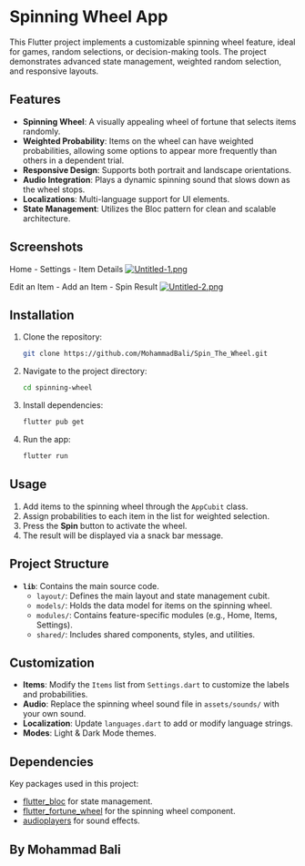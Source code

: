 # Spinning Wheel App

This Flutter project implements a customizable spinning wheel feature, ideal for games, random selections, or decision-making tools. The project demonstrates advanced state management, weighted random selection, and responsive layouts.

## Features

- **Spinning Wheel**: A visually appealing wheel of fortune that selects items randomly.
- **Weighted Probability**: Items on the wheel can have weighted probabilities, allowing some options to appear more frequently than others in a dependent trial.
- **Responsive Design**: Supports both portrait and landscape orientations.
- **Audio Integration**: Plays a dynamic spinning sound that slows down as the wheel stops.
- **Localizations**: Multi-language support for UI elements.
- **State Management**: Utilizes the Bloc pattern for clean and scalable architecture.

## Screenshots

Home - Settings - Item Details
[![Untitled-1.png](https://i.postimg.cc/zD4bDD1W/Untitled-1.png)](https://postimg.cc/s19DwrxD)

Edit an Item - Add an Item - Spin Result
[![Untitled-2.png](https://i.postimg.cc/y8HD9fx8/Untitled-2.png)](https://postimg.cc/BXmZfB2r)

## Installation

1. Clone the repository:
   ```bash
   git clone https://github.com/MohammadBali/Spin_The_Wheel.git
   ```
2. Navigate to the project directory:
   ```bash
   cd spinning-wheel
   ```
3. Install dependencies:
   ```bash
   flutter pub get
   ```
4. Run the app:
   ```bash
   flutter run
   ```

## Usage

1. Add items to the spinning wheel through the `AppCubit` class.
2. Assign probabilities to each item in the list for weighted selection.
3. Press the **Spin** button to activate the wheel.
4. The result will be displayed via a snack bar message.

## Project Structure

- **`lib`**: Contains the main source code.
    - `layout/`: Defines the main layout and state management cubit.
    - `models/`: Holds the data model for items on the spinning wheel.
    - `modules/`: Contains feature-specific modules (e.g., Home, Items, Settings).
    - `shared/`: Includes shared components, styles, and utilities.

## Customization

- **Items**: Modify the `Items` list from `Settings.dart` to customize the labels and probabilities.
- **Audio**: Replace the spinning wheel sound file in `assets/sounds/` with your own sound.
- **Localization**: Update `languages.dart` to add or modify language strings.
- **Modes**: Light & Dark Mode themes.

## Dependencies

Key packages used in this project:
- [flutter_bloc](https://pub.dev/packages/flutter_bloc) for state management.
- [flutter_fortune_wheel](https://pub.dev/packages/flutter_fortune_wheel) for the spinning wheel component.
- [audioplayers](https://pub.dev/packages/audioplayers) for sound effects.



## By Mohammad Bali
